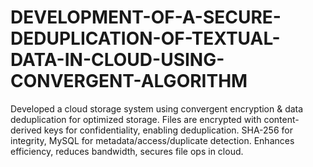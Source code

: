 # DEVELOPMENT-OF-A-SECURE-DEDUPLICATION-OF-TEXTUAL-DATA-IN-CLOUD-USING-CONVERGENT-ALGORITHM
Developed a cloud storage system using convergent encryption &amp; data deduplication for optimized storage. Files are encrypted with content-derived keys for confidentiality, enabling deduplication. SHA-256 for integrity, MySQL for metadata/access/duplicate detection. Enhances efficiency, reduces bandwidth, secures file ops in cloud.
